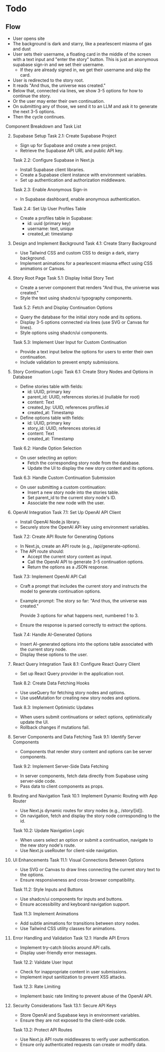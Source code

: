 # Todo

## Flow

- User opens site
- The background is dark and starry, like a pearlescent miasma of gas and dust
- User sets their username, a floating card in the middle of the screen with a text input and "enter the story" button. This is just an anonymous supabase sign-in and we set their username.
  - If they are already signed in, we get their username and skip the card.
- User is redirected to the story root.
- It reads "And thus, the universe was created."
- Below that, connected via lines, we show 3-5 options for how to continue the story.
- Or the user may enter their own continuation.
- On submitting any of those, we send it to an LLM and ask it to generate the next 3-5 options.
- Then the cycle continues.

Component Breakdown and Task List

2. Supabase Setup
   Task 2.1: Create Supabase Project

   - Sign up for Supabase and create a new project.
   - Retrieve the Supabase API URL and public API key.

   Task 2.2: Configure Supabase in Next.js

   - Install Supabase client libraries.
   - Create a Supabase client instance with environment variables.
   - Set up authentication and authorization middleware.

   Task 2.3: Enable Anonymous Sign-in

   - In Supabase dashboard, enable anonymous authentication.

   Task 2.4: Set Up User Profiles Table

   - Create a profiles table in Supabase:
     - id: uuid (primary key)
     - username: text, unique
     - created_at: timestamp

3. Design and Implement Background
   Task 4.1: Create Starry Background

   - Use Tailwind CSS and custom CSS to design a dark, starry background.
   - Implement animations for a pearlescent miasma effect using CSS animations or Canvas.

4. Story Root Page
   Task 5.1: Display Initial Story Text

   - Create a server component that renders "And thus, the universe was created."
   - Style the text using shadcn/ui typography components.

   Task 5.2: Fetch and Display Continuation Options

   - Query the database for the initial story node and its options.
   - Display 3-5 options connected via lines (use SVG or Canvas for lines).
   - Style options using shadcn/ui components.

   Task 5.3: Implement User Input for Custom Continuation

   - Provide a text input below the options for users to enter their own continuation.
   - Include validation to prevent empty submissions.

5. Story Continuation Logic
   Task 6.1: Create Story Nodes and Options in Database

   - Define stories table with fields:
     - id: UUID, primary key
     - parent_id: UUID, references stories.id (nullable for root)
     - content: Text
     - created_by: UUID, references profiles.id
     - created_at: Timestamp
   - Define options table with fields:
     - id: UUID, primary key
     - story_id: UUID, references stories.id
     - content: Text
     - created_at: Timestamp

   Task 6.2: Handle Option Selection

   - On user selecting an option:
     - Fetch the corresponding story node from the database.
     - Update the UI to display the new story content and its options.

   Task 6.3: Handle Custom Continuation Submission

   - On user submitting a custom continuation:
     - Insert a new story node into the stories table.
     - Set parent_id to the current story node's ID.
     - Associate the new node with the user.

6. OpenAI Integration
   Task 7.1: Set Up OpenAI API Client

   - Install OpenAI Node.js library.
   - Securely store the OpenAI API key using environment variables.

   Task 7.2: Create API Route for Generating Options

   - In Next.js, create an API route (e.g., /api/generate-options).
   - The API route should:
     - Accept the current story content as input.
     - Call the OpenAI API to generate 3-5 continuation options.
     - Return the options as a JSON response.

   Task 7.3: Implement OpenAI API Call

   - Craft a prompt that includes the current story and instructs the model to generate continuation options.
   - Example prompt:
     The story so far:
     "And thus, the universe was created."

     Provide 3 options for what happens next, numbered 1 to 3.

   - Ensure the response is parsed correctly to extract the options.

   Task 7.4: Handle AI-Generated Options

   - Insert AI-generated options into the options table associated with the current story node.
   - Display these options to the user.

7. React Query Integration
   Task 8.1: Configure React Query Client

   - Set up React Query provider in the application root.

   Task 8.2: Create Data Fetching Hooks

   - Use useQuery for fetching story nodes and options.
   - Use useMutation for creating new story nodes and options.

   Task 8.3: Implement Optimistic Updates

   - When users submit continuations or select options, optimistically update the UI.
   - Rollback changes if mutations fail.

8. Server Components and Data Fetching
   Task 9.1: Identify Server Components

   - Components that render story content and options can be server components.

   Task 9.2: Implement Server-Side Data Fetching

   - In server components, fetch data directly from Supabase using server-side code.
   - Pass data to client components as props.

9. Routing and Navigation
   Task 10.1: Implement Dynamic Routing with App Router

   - Use Next.js dynamic routes for story nodes (e.g., /story/[id]).
   - On navigation, fetch and display the story node corresponding to the id.

   Task 10.2: Update Navigation Logic

   - When users select an option or submit a continuation, navigate to the new story node's route.
   - Use Next.js useRouter for client-side navigation.

10. UI Enhancements
    Task 11.1: Visual Connections Between Options

    - Use SVG or Canvas to draw lines connecting the current story text to the options.
    - Ensure responsiveness and cross-browser compatibility.

    Task 11.2: Style Inputs and Buttons

    - Use shadcn/ui components for inputs and buttons.
    - Ensure accessibility and keyboard navigation support.

    Task 11.3: Implement Animations

    - Add subtle animations for transitions between story nodes.
    - Use Tailwind CSS utility classes for animations.

11. Error Handling and Validation
    Task 12.1: Handle API Errors

    - Implement try-catch blocks around API calls.
    - Display user-friendly error messages.

    Task 12.2: Validate User Input

    - Check for inappropriate content in user submissions.
    - Implement input sanitization to prevent XSS attacks.

    Task 12.3: Rate Limiting

    - Implement basic rate limiting to prevent abuse of the OpenAI API.

12. Security Considerations
    Task 13.1: Secure API Keys

    - Store OpenAI and Supabase keys in environment variables.
    - Ensure they are not exposed to the client-side code.

    Task 13.2: Protect API Routes

    - Use Next.js API route middlewares to verify user authentication.
    - Ensure only authenticated requests can create or modify data.
